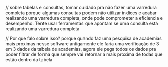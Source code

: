 // sobre tabelas e consultas, tomar cuidado pra não fazer uma varredura completa
porque algumas consultas podem não utilizar indices e acabar realizando uma varredura completa,
onde pode comprometer a eficiencia e desempenho. Tente usar ferramentas que apontam se uma consulta
está realizando uma varredura completa

// Por que falo sobre isso? porque quando faz uma pesquisa de academias mais proximas nesse software
antigamente ele faria uma verificação de 3 em 3 dados da tabela de academias, agora ele pega todos os
dados pra poder filtrar de forma que sempre vai retornar a mais proxima de todas que estão dentro da tabela